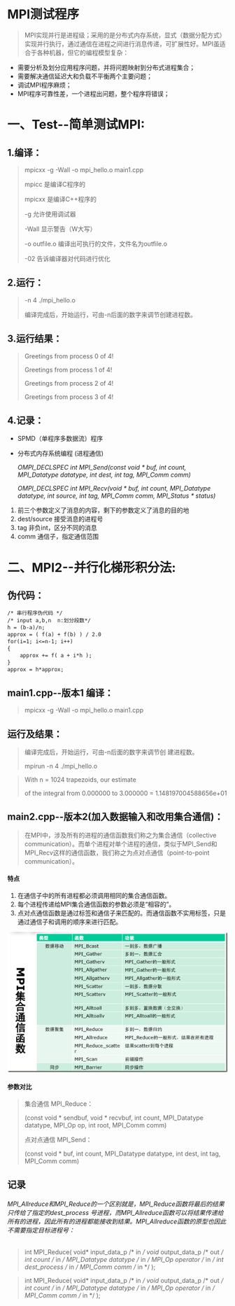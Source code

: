 # MPI测试程序

> MPI实现并行是进程级；采用的是分布式内存系统，显式（数据分配方式）实现并行执行，通过通信在进程之间进行消息传递，可扩展性好。MPI虽适合于各种机器，但它的编程模型复杂：

* 需要分析及划分应用程序问题，并将问题映射到分布式进程集合；
* 需要解决通信延迟大和负载不平衡两个主要问题；
* 调试MPI程序麻烦；
* MPI程序可靠性差，一个进程出问题，整个程序将错误；


# 一、Test--简单测试MPI:	
## 1.编译：
>  mpicxx -g -Wall -o mpi_hello.o main1.cpp 
> 
> mpicc         是编译C程序的
> 
> mpicxx        是编译C++程序的
> 
> -g            允许使用调试器
> 
> -Wall         显示警告（W大写）
> 
> -o outfile.o  编译出可执行的文件，文件名为outfile.o
> 
> -02           告诉编译器对代码进行优化


## 2.运行：
> -n 4 ./mpi_hello.o
> 
> 编译完成后，开始运行，可由-n后面的数字来调节创建进程数。


## 3.运行结果：
> Greetings from process 0 of 4!
> 
> Greetings from process 1 of 4!
> 
> Greetings from process 2 of 4!
> 
> Greetings from process 3 of 4!

## 4.记录：
* SPMD（单程序多数据流）程序
* 分布式内存系统编程 (进程通信)

    *OMPI_DECLSPEC int MPI_Send(const void * buf, int count, MPI_Datatype datatype, int dest, int tag, MPI_Comm comm)*

	*OMPI_DECLSPEC int MPI_Recv(void * buf, int count, MPI_Datatype datatype, int source, int tag, MPI_Comm comm, MPI_Status * status)*
1. 前三个参数定义了消息的内容，剩下的参数定义了消息的目的地
2. dest/source 接受消息的进程号 
3. tag 非负int，区分不同的消息
4. comm 通信子，指定通信范围 

# 二、MPI2--并行化梯形积分法:
## 伪代码：
	/* 串行程序伪代码 */
 	/* input a,b,n  n:划分段数*/
 	h = (b-a)/n;
	approx = ( f(a) + f(b) ) / 2.0
	for(i=1; i<=n-1; i++)
	{
		approx += f( a + i*h );
	}
	approx = h*approx;

## main1.cpp--版本1 编译：
> mpicxx -g -Wall -o mpi_hello.o main1.cpp 

## 运行及结果：
> 编译完成后，开始运行，可由-n后面的数字来调节创
建进程数。
>
> mpirun -n 4 ./mpi_hello.o

> With n = 1024 trapezoids, our estimate
> 
> of the integral from 0.000000 to 3.000000 = 1.148197004588656e+01

## main2.cpp--版本2(加入数据输入和改用集合通信)：
> 在MPI中，涉及所有的进程的通信函数我们称之为集合通信（collective communication）。而单个进程对单个进程的通信，类似于MPI_Send和MPI_Recv这样的通信函数，我们称之为点对点通信（point-to-point communication）。

#### 特点
1. 在通信子中的所有进程都必须调用相同的集合通信函数。
2. 每个进程传递给MPI集合通信函数的参数必须是“相容的”。
3. 点对点通信函数是通过标签和通信子来匹配的。而通信函数不实用标签，只是通过通信子和调用的顺序来进行匹配。

![avatar](1.png)

#### 参数对比
> 集合通信 MPI_Reduce：
> 
> (const void * sendbuf, void * recvbuf, int count, MPI_Datatype datatype, MPI_Op op, int root, MPI_Comm comm)
> 
> 点对点通信 MPI_Send：
> 
> (const void * buf, int count, MPI_Datatype datatype, int dest, int tag, MPI_Comm comm)

## 记录
###### MPI_Allreduce和MPI_Reduce的一个区别就是，MPI_Reduce函数将最后的结果只传给了指定的dest_process 号进程，而MPI_Allreduce函数可以将结果传递给所有的进程，因此所有的进程都能接收到结果。MPI_Allreduce函数的原型也因此不需要指定目标进程号：
> int MPI_Reduce(
			void*			input_data_p	/* in */
			void*			output_data_p	/* out */
			int				count			/* in */
			MPI_Datatype	datatype		/* in */
			MPI_Op			operator		/* in */
			int				dest_process	/* in */
			MPI_Comm		comm			/* in */
			);

> int MPI_Reduce(
			void*			input_data_p	/* in */
			void*			output_data_p	/* out */
			int				count			/* in */
			MPI_Datatype	datatype		/* in */
			MPI_Op			operator		/* in */
			MPI_Comm		comm			/* in */
			);
